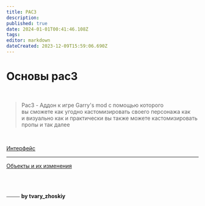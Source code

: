 ```yaml
---
title: PAC3
description: 
published: true
date: 2024-01-01T00:41:46.108Z
tags: 
editor: markdown
dateCreated: 2023-12-09T15:59:06.690Z
---
```


# Основы pac3

<br>

<blockquote class="blocke"><p>
Pac3 - Аддон к игре Garry's mod с помощью которого <br> вы сможете как угодно кастомизировать своего персонажа как <br> и визуально как и практически вы также можете кастомизировать пропы и так далее 
  </p>
</blockquote>


<br>

<a>[Интерфейс](/PAC3/Интерфейс)</a>

---

<a>[Объекты и их изменения](/PAC3/objects)</a>

<br>
<br>

<font color="#181818" class="font"> ⎯⎯⎯⎯⎯ **by tvary_zhoskiy** </font>